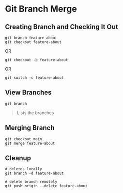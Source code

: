 # Git Branch Merge

## Creating Branch and Checking It Out

```
git branch feature-about
git checkout feature-about
```

OR

```
git checkout -b feature-about
```

OR

```
git switch -c feature-about
```

## View Branches

```
git branch
```

> Lists the branches

## Merging Branch

```
git checkout main
git merge feature-about
```

## Cleanup

```
# deletes locally
git branch -d feature-about
```

```
# delete branch remotely
git push origin --delete feature-about
```
